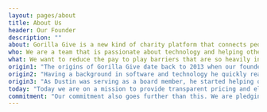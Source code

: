 ```yaml
---
layout: pages/about
title: About Us
header: Our Founder
description: ""
about: Gorilla Give is a new kind of charity platform that connects people and companies to charities in a way that has never been done before. We believe charities should have access to the same engineering resources as the top technology companies.
who: We are a team that is passionate about technology and helping others. We are dedicated to disrupting the non profit software industry through design and technology.
what: We want to reduce the pay to play barriers that are so heavily ingrained in the nonprofit management software industry today. We want to make it easy for those with like-minded values to come together and support the causes they believe in. This will be made possible through our hosted auction and event software, charitable giving management technology and by integrating these tools with the software you already use.
origin1: "The origins of Gorilla Give date back to 2013 when our founder Dustin Graves was asked to help with a PowerPoint presentation for an annual fundraising auction. The leading auction software at the time was initially designed in the ’80s and not capable of handling the live portions of the event, yet was still very costly. Spreadsheets were used to manage the other portions of the event."
origin2: "Having a background in software and technology he quickly realized the opportunity for streamlining and improving the process. The sections of the event managed by spreadsheets were replaced by simple applications that reduce human error and increase ease of use."
origin3: "As Dustin was serving as a board member, he started helping other nonprofits with their auctions. He sought out solutions that would scale and noticed a trend, the fee associated with nonprofit software was astronomical. In addition to the excessive monthly/annual cost, the added fees ranged anywhere from 5% - 15% of the event's proceeds: most of these solutions focused solely on online giving, or online auctions. It became clear that there wasn’t a great solution that solved all the problems. The culmination of these experiences spawned the idea for Gorilla Give."
today: "Today we are on a mission to provide transparent pricing and eliminate fees. Our engineers bring experience from Apple, TIME magazine, SAP, T-Mobile, Concur, and Northrop Grumman to name a few. Combining industry practices and experience with the needs from the nonprofit community that many of our team are members of themselves, Gorilla Give is building a platform that breaks down the barriers for nonprofits to have affordable access to world-class software designed to solve problems previously unaddressed."
commitment: "Our commitment also goes further than this. We are pledging a combined 10% of our Time, Treasure, and Talent to give back to the nonprofit community on top of our dedication to the platform."
---
```

